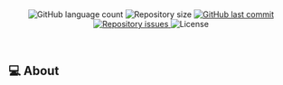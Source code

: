 <h1 align="center">
<img alt="" title="" src="https://img2.pngio.com/portfolio-png-7-png-image-portfolio-png-3180_1221.png" width="" />
</h1>
<p align="center">
  <img alt="GitHub language count" src="https://img.shields.io/github/languages/count/GYOVANNE/gyovanne">

  <img alt="Repository size" src="https://img.shields.io/github/repo-size/GYOVANNE/gyovanne">

  <a href="https://github.com/GYOVANNE/gyovanne/commits/master">
  <img alt="GitHub last commit" src="https://img.shields.io/github/last-commit/GYOVANNE/gyovanne">
  </a>
  <a href="https://github.com/GYOVANNE/gyovanne/issues">
  <img alt="Repository issues" src="https://img.shields.io/github/issues/GYOVANNE/gyovanne">
  </a>

  <img alt="License" src="https://img.shields.io/badge/license-MIT-brightgreen">
</p>

<br>

## 💻 About


